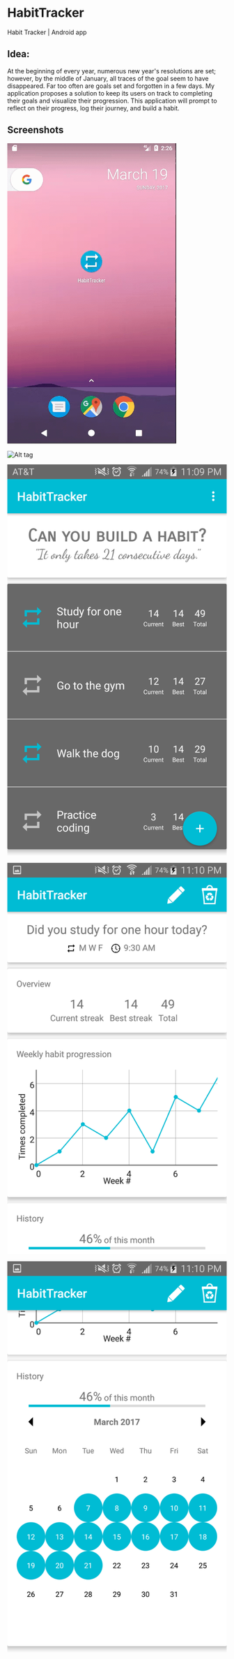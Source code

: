 # HabitTracker
Habit Tracker | Android app

## Idea:
At the beginning of every year, numerous new year's resolutions are set; however, by the middle of January, all traces of the goal seem to have disappeared. Far too often are goals set and forgotten in a few days. My application proposes a solution to keep its users on track to completing their goals and visualize their progression. This application will prompt to reflect on their progress, log their journey, and build a habit.


## Screenshots
![Alt tag](https://github.com/jordanang/HabitTracker/blob/master/HabitTracker_documents/HabitTracker_gf/SplashScreen_only.gif)

![Alt tag](https://github.com/jordanang/HabitTracker/blob/master/HabitTracker_documents/HabitTracker_gf/CreateHabit.gif)

![Alt tag](https://github.com/jordanang/HabitTracker/blob/master/HabitTracker_documents/HabitTracker_screenshots/Screenshot_2017-03-18-23-09-29.png)

![Alt tag](https://github.com/jordanang/HabitTracker/blob/master/HabitTracker_documents/HabitTracker_screenshots/Screenshot_2017-03-18-23-10-11.png)

![Alt tag](https://github.com/jordanang/HabitTracker/blob/master/HabitTracker_documents/HabitTracker_screenshots/Screenshot_2017-03-18-23-10-25.png)
